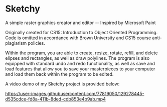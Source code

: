 # Sketchy
A simple raster graphics creator and editor -- Inspired by Microsoft Paint

Originally created for CS15: Introduction to Object Oriented Programming. Code is omitted in accordance with Brown University and CS15 course anti-plagiarism policies.

Within the program, you are able to create, resize, rotate, refill, and delete elipses and rectangles, as well as draw polylines. The program is also equipped with standard undo and redo functionality, as well as save and load features that allow you to save your masterpieces to your computer and load them back within the program to be edited.

A video demo of my Sketchy project is provided below:


https://user-images.githubusercontent.com/77819050/129278445-d535cdce-fd8a-411b-8ded-cdb853e4b9ab.mp4

